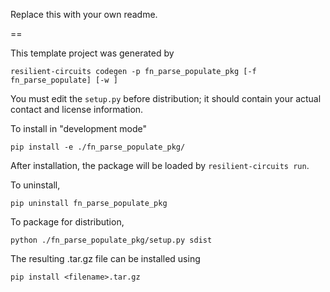 Replace this with your own readme.

==

This template project was generated by

    resilient-circuits codegen -p fn_parse_populate_pkg [-f fn_parse_populate] [-w ]


You must edit the `setup.py` before distribution;
it should contain your actual contact and license information.

To install in "development mode"

    pip install -e ./fn_parse_populate_pkg/

After installation, the package will be loaded by `resilient-circuits run`.


To uninstall,

    pip uninstall fn_parse_populate_pkg


To package for distribution,

    python ./fn_parse_populate_pkg/setup.py sdist

The resulting .tar.gz file can be installed using

    pip install <filename>.tar.gz

